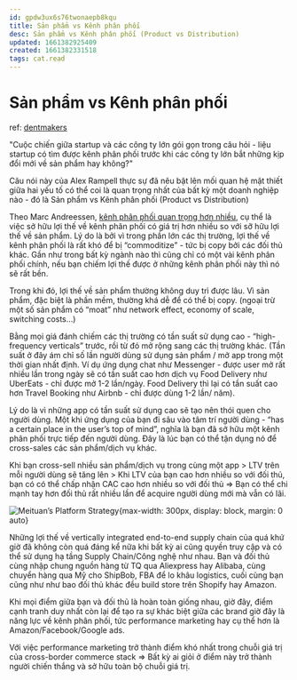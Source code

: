 ```yaml
---
id: gpdw3ux6s76twonaepb8kqu
title: Sản phẩm vs Kênh phân phối
desc: Sản phẩm vs Kênh phân phối (Product vs Distribution)
updated: 1661382925409
created: 1661382331518
tags: cat.read
---
```

# Sản phẩm vs Kênh phân phối

ref: [dentmakers](https://dentmakers.substack.com/p/san-pham-vs-kenh-phan-phoi)

"Cuộc chiến giữa startup và các công ty lớn gói gọn trong câu hỏi - liệu startup có tìm được kênh phân phối trước khi các công ty lớn bắt những kịp đổi mới về sản phẩm hay không?"

Câu nói này của Alex Rampell thực sự đã nêu bật lên mối quan hệ mật thiết giữa hai yếu tố có thể coi là quan trọng nhất của bất kỳ một doanh nghiệp nào - đó là Sản phẩm vs Kênh phân phối (Product vs Distribution)

Theo Marc Andreessen, [kênh phân phối quan trọng hơn nhiều](https://future.a16z.com/go-product-market-fit-interview-marc-andreessen/), cụ thể là việc sở hữu lợi thế về kênh phân phối có giá trị hơn nhiều so với sỡ hữu lợi thế về sản phẩm. Lý do là bởi vì trong phần lớn các thị trường, lợi thế về kênh phân phối là rất khó để bị “commoditize” - tức bị copy bởi các đối thủ khác. Gần như trong bất kỳ ngành nào thì cũng chỉ có một vài kênh phân phối chính, nếu bạn chiếm lợi thế được ở những kênh phân phối này thì nó sẽ rất bền.

Trong khi đó, lợi thế về sản phẩm thường không duy trì được lâu. Vì sản phẩm, đặc biệt là phần mềm, thường khá dễ để có thể bị copy. (ngoại trừ một số sản phẩm có “moat” như network effect, economy of scale, switching costs…)

Bằng mọi giá đánh chiếm các thị trường có tần suất sử dụng cao - “high-frequency verticals” trước, rồi từ đó mở rộng sang các thị trường khác. (Tần suất ở đây ám chỉ số lần người dùng sử dụng sản phẩm / mở app trong một thời gian nhất định. Ví dụ ứng dụng chat như Messenger - được user mở rất nhiều lần trong ngày sẽ có tần suất cao hơn dịch vụ Food Delivery như UberEats - chỉ được mở 1-2 lần/ngày. Food Delivery thì lại có tần suất cao hơn Travel Booking như Airbnb - chỉ được dùng 1-2 lần/ năm).

Lý do là vì những app có tần suất sử dụng cao sẽ tạo nên thói quen cho người dùng. Một khi ứng dụng của bạn đi sâu vào tâm trí người dùng - “has a certain place in the user’s top of mind”, nghĩa là bạn đã sở hữu một kênh phân phối trực tiếp đến người dùng. Đây là lúc bạn có thể tận dụng nó để cross-sales các sản phẩm/dịch vụ khác.

Khi bạn cross-sell nhiều sản phẩm/dịch vụ trong cùng một app > LTV trên mỗi người dùng sẽ tăng lên > Khi LTV của bạn cao hơn nhiều so với đối thủ, bạn có có thể chấp nhận CAC cao hơn nhiều so với đối thủ => Bạn có thể chi mạnh tay hơn đối thủ rất nhiều lần để acquire người dùng mới mà vẫn có lãi.

![Meituan’s Platform Strategy](https://substackcdn.com/image/fetch/w_1456,c_limit,f_webp,q_auto:good,fl_progressive:steep/https%3A%2F%2Fbucketeer-e05bbc84-baa3-437e-9518-adb32be77984.s3.amazonaws.com%2Fpublic%2Fimages%2F15b827dc-54aa-47b1-9f31-743b78b0cb69_1456x1092.png){max-width: 300px, display: block, margin: 0 auto}

Những lợi thế về vertically integrated end-to-end supply chain của quá khứ giờ đã không còn quá đáng kể nữa khi bất kỳ ai cũng quyền truy cập và có thể sử dụng hạ tầng Supply Chain/Công nghệ như nhau. Bạn và đối thủ cùng nhập chung nguồn hàng từ TQ qua Aliexpress hay Alibaba, cùng chuyển hàng qua Mỹ cho ShipBob, FBA để lo khâu logistics, cuối cùng bạn cũng như như bao đối thủ khác đều build store trên Shopify hay Amazon.

Khi mọi điểm giữa bạn và đối thủ là hoàn toàn giống nhau, giờ đây, điểm cạnh tranh duy nhất còn lại để tạo ra sự khác biệt giữa các brand giờ đây là năng lực về kênh phân phối, tức performance marketing hay cụ thể hơn là Amazon/Facebook/Google ads.

Với việc performance marketing trở thành điểm khó nhất trong chuỗi giá trị của cross-border commerce stack => Bất kỳ ai giỏi ở điểm này trở thành người chiến thắng và sở hữu toàn bộ chuỗi giá trị.